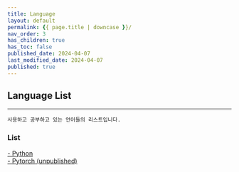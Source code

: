 ```yaml
---
title: Language
layout: default
permalink: {{ page.title | downcase }}/
nav_order: 3
has_children: true
has_toc: false
published_date: 2024-04-07
last_modified_date: 2024-04-07
published: true
---
```


## Language List

---

`사용하고 공부하고 있는 언어들의 리스트입니다.`

### List
<a href="https://pozuhtuhv.github.io/python">
    <span style="font-size:14px;">- Python</span>
</a><br>
<a href="https://pozuhtuhv.github.io/pytorch">
    <span style="font-size:14px;">- Pytorch (unpublished) </span>
</a><br>


<!-- \- [Python](https://pozuhtuhv.github.io/python)<br> -->
<!-- \- [Pytorch](https://pozuhtuhv.github.io/pytorch)<br> -->
<!-- \- [Django](https://pozuhtuhv.github.io/django) -->